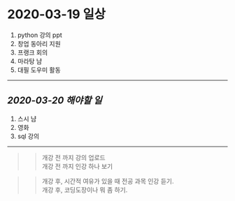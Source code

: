 # 2020-03-19 일상 

1. python 강의 ppt
2. 창업 동아리 지원
3. 프랭크 회의
4. 마라탕 냠
5. 대필 도우미 활동

-----------------------------------
## *2020-03-20 해야할 일*
1. 스시 냠
2. 영화
3. sql 강의

------------

>> 개강 전 까지 강의 업로드<br>
>> 개강 전 까지 인강 하나 보기

>> 개강 후, 시간적 여유가 있을 때 전공 과목 인강 듣기.<br>
>> 개강 후, 코딩도장이나 뭐 좀 하기. 